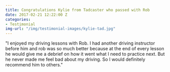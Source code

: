 ```yaml
---
title: Congratulations Kylie from Tadcaster who passed with Rob
date: 2017-02-21 12:22:00 Z
categories:
- Testimonial
img-url: "/img/testimonial-images/kylie-tad.jpg"
---
```


"I enjoyed my driving lessons with Rob. I had another driving instructor before him and rob was so much better because at the end of every lesson he would give me a debrief on how it went what I need to practice next. But he never made me feel bad about my driving. So I would definitely recommend him to others."
